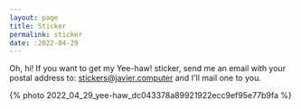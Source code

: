 ```yaml
---
layout: page
title: Sticker
permalink: sticker
date: :2022-04-29
---
```


Oh, hi! If you want to get my Yee-haw! sticker, send me an email with your postal
address to:
[stickers@javier.computer](mailto:stickers@javier.computer?subject=Stickers) and I'll mail one to you.

{% photo 2022_04_29_yee-haw_dc043378a89921922ecc9ef95e77b9fa %}
